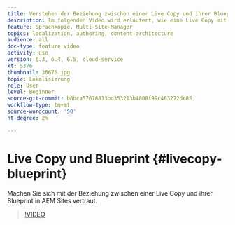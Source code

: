 ```yaml
---
title: Verstehen der Beziehung zwischen einer Live Copy und ihrer Blueprint
description: Im folgenden Video wird erläutert, wie eine Live Copy mit ihrer Blueprint in AEM Sites verbunden ist.
feature: Sprachkopie, Multi-Site-Manager
topics: localization, authoring, content-architecture
audience: all
doc-type: feature video
activity: use
version: 6.3, 6.4, 6.5, cloud-service
kt: 5376
thumbnail: 36676.jpg
topic: Lokalisierung
role: User
level: Beginner
source-git-commit: b0bca57676813bd353213b4808f99c463272de85
workflow-type: tm+mt
source-wordcount: '50'
ht-degree: 2%

---
```



# Live Copy und Blueprint {#livecopy-blueprint}

Machen Sie sich mit der Beziehung zwischen einer Live Copy und ihrer Blueprint in AEM Sites vertraut.

>[!VIDEO](https://video.tv.adobe.com/v/36676?quality=12&learn=on)
